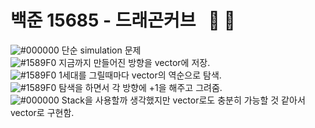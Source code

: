 # 백준 15685 - 드래곤커브 &nbsp; :red_circle: :large_blue_circle:
![#000000](https://placehold.it/15/000000/000000?text=+) 단순 simulation 문제     
![#1589F0](https://placehold.it/15/1589F0/000000?text=+) 지금까지 만들어진 방향을 vector에 저장.  
![#1589F0](https://placehold.it/15/1589F0/000000?text=+) 1세대를 그릴때마다 vector의 역순으로 탐색.  
![#1589F0](https://placehold.it/15/1589F0/000000?text=+) 탐색을 하면서 각 방향에 +1을 해주고 그려줌.  
![#000000](https://placehold.it/15/000000/000000?text=+) Stack을 사용할까 생각했지만 vector로도 충분히 가능할 것 같아서 vector로 구현함.

